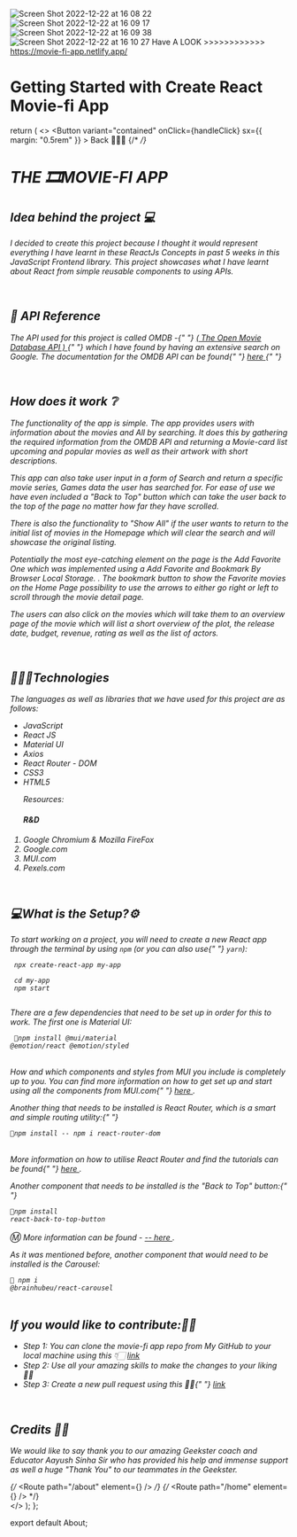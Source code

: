 ![Screen Shot 2022-12-22 at 16 08 22](https://user-images.githubusercontent.com/94097592/209117239-7ff3e05e-f027-4a47-97bd-5b2c51655e0a.png)
![Screen Shot 2022-12-22 at 16 09 17](https://user-images.githubusercontent.com/94097592/209117252-9bb3ccb9-27db-4dff-b377-e6982942f897.png)
![Screen Shot 2022-12-22 at 16 09 38](https://user-images.githubusercontent.com/94097592/209117254-fcc13fc3-7138-4f49-a935-430f58769088.png)
![Screen Shot 2022-12-22 at 16 10 27](https://user-images.githubusercontent.com/94097592/209117263-561db3cc-2351-438b-8c0c-c4e89c4df8f3.png)
Have A LOOK >>>>>>>>>>>>
https://movie-fi-app.netlify.app/


# Getting Started with Create React Movie-fi App

  
  return (
    <>
      <Button
        variant="contained"
        onClick={handleClick}
        sx={{ margin: "0.5rem" }}
      >
        Back
      </Button>
      <Typography>🔹🔹🔹</Typography>
      {/* <Typography></Typography> */}
      <div style={DetailsBacground}>
        <h1>THE 🎞️MOVIE-FI APP</h1>
        <h2>Idea behind the project 💻</h2>
        <p>
          I decided to create this project because I thought it would represent
          everything I have learnt in these ReactJs Concepts in past 5 weeks in
          this JavaScript Frontend library. This project showcases what I have
          learnt about React from simple reusable components to using APIs.
        </p>
        <br />
        <h2>🔗 API Reference</h2>
        <p>
          The API used for this project is called OMDB -{" "}
          <a
            href="https://www.omdbapi.com/"
            target="_blank"
            rel="noopener noreferrer"
          >
            ( The Open Movie Database API )
          </a>{" "}
          which I have found by having an extensive search on Google. The
          documentation for the OMDB API can be found{" "}
          <a
            href="https://www.omdbapi.com/"
            target="_blank"
            rel="noopener noreferrer"
          >
            here
          </a>{" "}
        </p>
        <br />
        <h2>How does it work ❔</h2>
        <p>
          The functionality of the app is simple. The app provides users with
          information about the movies and All by searching. It does this by
          gathering the required information from the OMDB API and returning a
          Movie-card list upcoming and popular movies as well as their artwork
          with short descriptions.
        </p>
        <p>
          This app can also take user input in a form of Search and return a
          specific movie series, Games data the user has searched for. For ease
          of use we have even included a "Back to Top" button which can take the
          user back to the top of the page no matter how far they have scrolled.
        </p>
        <p>
          There is also the functionality to "Show All" if the user wants to
          return to the initial list of movies in the Homepage which will clear
          the search and will showcase the original listing.
        </p>
        <p>
          Potentially the most eye-catching element on the page is the Add
          Favorite One which was implemented using a Add Favorite and Bookmark
          By Browser Local Storage. . The bookmark button to show the Favorite
          movies on the Home Page possibility to use the arrows to either go
          right or left to scroll through the movie detail page.
        </p>
        <p>
          The users can also click on the movies which will take them to an
          overview page of the movie which will list a short overview of the
          plot, the release date, budget, revenue, rating as well as the list of
          actors.
        </p>
        <br />
        <h2>🧑🏻‍💻Technologies</h2>
        <p>
          The languages as well as libraries that we have used for this project
          are as follows:
          <ul>
            <li>JavaScript</li>
            <li>React JS</li>
            <li>Material UI</li>
            <li>Axios </li>
            <li>React Router - DOM</li>
            <li>CSS3</li>
            <li>HTML5</li>
          </ul>
          <ol>
            <span>Resources: </span>
            <h4>R&D</h4>
            <li>Google Chromium & Mozilla FireFox</li>
            <li>Google.com</li>
            <li>MUI.com</li>
            <li>Pexels.com</li>
          </ol>
        </p>
        <br />
        <h2>💻What is the Setup?⚙️</h2>
        <p>
          To start working on a project, you will need to create a new React app
          through the terminal by using <code>npm</code> (or you can also use{" "}
          <code>yarn</code>):
        </p>
        <code>
          npx create-react-app my-app <br />
          cd my-app <br />
          npm start <br />
        </code>
        <br />
        <p>
          There are a few dependencies that need to be set up in order for this
          to work. The first one is Material UI:
        </p>
        <code> 📐npm install @mui/material @emotion/react @emotion/styled</code>
        <br />
        <br />
        <p>
          How and which components and styles from MUI you include is completely
          up to you. You can find more information on how to get set up and
          start using all the components from MUI.com{" "}
          <a
            href="https://mui.com/material-ui/getting-started/overview/"
            target="_blank"
            rel="noopener noreferrer"
          >
            here
          </a>
          .
        </p>
        <p>
          Another thing that needs to be installed is React Router, which is a
          smart and simple routing utility:{" "}
        </p>
        <code>📐npm install -- npm i react-router-dom</code>
        <br />
        <br />
        <p>
          More information on how to utilise React Router and find the tutorials
          can be found{" "}
          <a
            href="https://www.npmjs.com/"
            target="_blank"
            rel="noopener noreferrer"
          >
            here
          </a>
          .
        </p>
        <p>
          Another component that needs to be installed is the "Back to Top"
          button:{" "}
        </p>
        <code>📐npm install react-back-to-top-button</code>
        <br />
        <br />
        Ⓜ️ More information can be found -
        <a
          href="https://www.npmjs.com/package/react-back-to-top-button"
          target="_blank"
          rel="noopener noreferrer"
        >
          -- here
        </a>
        .
        <p>
          As it was mentioned before, another component that would need to be
          installed is the Carousel:
        </p>
        <code>📐 npm i @brainhubeu/react-carousel</code>
        <br />
        <br />
        <h2>If you would like to contribute:🤝🏻</h2>
        <p>
          <ul>
            <li>
              Step 1: You can clone the movie-fi app repo from My GitHub to your
              local machine using this 👇🏻
              <a href="" target="_blank" rel="noopener noreferrer">
                link
              </a>
            </li>
            <li>
              Step 2: Use all your amazing skills to make the changes to your
              liking 👍🏻
            </li>
            <li>
              Step 3: Create a new pull request using this 🤝🏻{" "}
              <a
                href="https://github.com/shaikhmd007"
                target="_blank"
                rel="noopener noreferrer"
              >
                link
              </a>
            </li>
          </ul>
        </p>
        <br />
        <p>
          <h2>Credits 🤝🏻</h2>
          We would like to say thank you to our amazing Geekster coach and
          Educator Aayush Sinha Sir who has provided his help and immense
          support as well a huge "Thank You" to our teammates in the Geekster.
        </p>
        {/* <Routes>
        <Route path="/about" element={<About />} />
      </Routes> */}
        {/* <Routes>
          <Route path="/home" element={<Home />} />
        </Routes> */}
        <Footer />
      </div>
    </>
  );
};

export default About;
